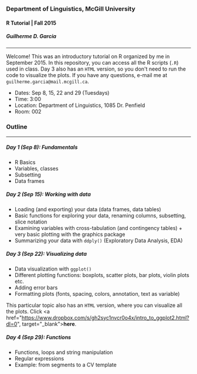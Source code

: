 ### Department of Linguistics, McGill University
#### R Tutorial | Fall 2015
##### Guilherme D. Garcia

---

Welcome! This was an introductory tutorial on R organized by me in September 2015. In this repository, you can access all the R scripts (```.R```) used in class. Day 3 also has an ```HTML``` version, so you don't need to run the code to visualize the plots. If you have any questions, e-mail me at ```guilherme.garcia@mail.mcgill.ca```.

- Dates: Sep 8, 15, 22 and 29 (Tuesdays)
- Time: 3:00
- Location: Department of Linguistics, 1085 Dr. Penfield
- Room: 002

### Outline

---

##### Day 1 (Sep 8): Fundamentals

- R Basics
- Variables, classes
- Subsetting
- Data frames

##### Day 2 (Sep 15): Working with data

- Loading (and exporting) your data (data frames, data tables)
- Basic functions for exploring your data, renaming columns, subsetting, slice notation
- Examining variables with cross-tabulation (and contingency tables) + very basic plotting with the graphics package
- Summarizing your data with ```ddply()``` (Exploratory Data Analysis, EDA)

##### Day 3 (Sep 22): Visualizing data

- Data visualization with ```ggplot()```
- Different plotting functions: boxplots, scatter plots, bar plots, violin plots etc.
- Adding error bars
- Formatting plots (fonts, spacing, colors, annotation, text as variable)

This particular topic also has an ```HTML``` version, where you can visualize all the plots. Click <a href="https://www.dropbox.com/s/gh2syc1nvcr0o4x/intro_to_ggplot2.html?dl=0", target="_blank">**here**</a>.

##### Day 4 (Sep 29): Functions

- Functions, loops and string manipulation
- Regular expressions
- Example: from segments to a CV template
